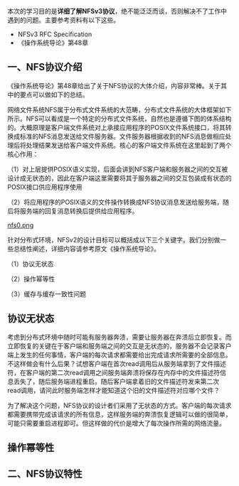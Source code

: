 本次的学习目的是**详细了解NFSv3协议**，绝不能泛泛而谈，否则解决不了工作中遇到的问题。主要参考资料有以下这些。

- NFSv3 RFC Specification
- 《操作系统导论》第48章

## 一、NFS协议介绍
《操作系统导论》第48章给出了关于NFS协议的大体介绍，内容非常棒。关于其中的要点可以做如下的总结。

网络文件系统NFS属于分布式文件系统的大范畴，分布式文件系统的大体框架如下所示。NFS可以看成是一个特定的分布式文件系统，自然也是遵循下图的体系结构的。大概原理是客户端文件系统对上承接应用程序的POSIX文件系统接口，将其转换成标准的NFS消息发送给文件服务器。文件服务器根据收到的NFS消息做相应处理后将处理结果发送给客户端文件系统。核心的客户端文件系统在这里起到了两个核心作用：

（1）对上层提供POSIX语义实现，后面会讲到NFS客户端和服务器之间的交互被设计成无状态的，因此在客户端这里需要将其于服务器之间的交互包装成有状态的POSIX接口供应用程序使用

（2）将应用程序的POSIX语义的文件操作转换成NFS协议消息发送给服务端，随后将服务端的回复消息转换后提供给应用程序。

[nfs0.png](./img/nfs0.PNG)

针对分布式环境，NFSv2的设计目标可以概括成以下三个关键字。我们分别做一些总结性阐述，详细内容请参考原文《操作系统导论》。

（1）协议无状态

（2）操作幂等性

（3）缓存与缓存一致性问题

## 协议无状态
考虑到分布式环境中随时可能有服务器奔溃，需要让服务器在奔溃后立即恢复。而立即恢复的关键在于客户端和服务端之间的交互是无状态的，服务器不会记录客户端上发生的任何事情，客户端的每次请求都需要给出完成请求所需要的全部信息。不这样做会有什么后果？试想客户端在首次read调用后从服务端拿到了文件描述符，在客户端的第二次read调用之间服务端奔溃将保存在内存中的文件描述符信息丢失了，随后服务端进程重启。随后客户端拿着旧的文件描述符发来第二次read调用，请问此时服务端怎样才能知道这个旧的文件描述符对应哪个文件？

为了解决这个问题，NFS协议的设计者们采用了无状态的方式。客户端的每次请求都需要携带完成该请求的所有信息，这样服务端的奔溃恢复逻辑可以做的很简单，可能只需要重启进程即可。但这样做的代价是增大了每次操作所需的网络流量。

## 操作幂等性


## 二、NFS协议特性

